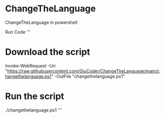 # ChangeTheLanguage
ChangeTheLanguage in powershell

Run Code 
''' 
# Download the script
Invoke-WebRequest -Uri "https://raw.githubusercontent.com/GiuCoder/ChangeTheLanguage/main/changethelanguage.ps1" -OutFile "changethelanguage.ps1"

# Run the script
./changethelanguage.ps1
'''
